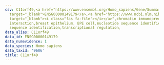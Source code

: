 ```yaml
---
csv: C11orf49,<a href="https://www.ensembl.org/Homo_sapiens/Gene/Summary?db=core;g=ENSG00000149179"
  target="_blank">ENSG00000149179</a>,<a href="https://www.ncbi.nlm.nih.gov/pubmed/22863008"
  target="_blank"><i class="fas fa-file"></i></a>",chromatin immunoprecipitation assay,direct
  interaction,breast epithelium, BPE cell,nucleotide sequence identification,nucleotide
  sequence identification,transcriptional regulation,
data_alias: C11orf49
data_id: ENSG00000149179
data_numevidence: 1
data_species: Homo sapiens
data_taxid: '9606'
title: C11orf49
---
```

